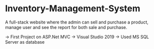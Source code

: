 # Inventory-Management-System
A full-stack website where the admin can sell and purchase a product, manage user and see the report for both sale and purchase.

-> First Project on ASP.Net MVC
-> Visual Studio 2019
-> Used MS SQL Server as database

